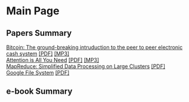 # Main Page

## Papers Summary
[Bitcoin: The ground-breaking intruduction to the peer to peer electronic cash system](https://sejongyoon.github.io/webpage/bitcoin/bitcoin.html) [[PDF]](https://sejongyoon.github.io/webpage/bitcoin/bitcoin.pdf) [[MP3]](https://sejongyoon.github.io/webpage/bitcoin/bitcoin.mp3)    
[Attention is All You Need](https://sejongyoon.github.io/webpage/attention/attention.html) [[PDF]](https://sejongyoon.github.io/webpage/attention/attention.pdf) [[MP3]](https://sejongyoon.github.io/webpage/attention/attention.mp3)  
[MapReduce: Simplified Data Processing on Large Clusters](https://sejongyoon.github.io/webpage/mapreduce/mapreduce.html) [[PDF]](https://sejongyoon.github.io/webpage/mapreduce/mapreduce.pdf)  
[Google File System](https://sejongyoon.github.io/webpage/gfs/gfs.html) [[PDF]](https://sejongyoon.github.io/webpage/gfs/gfs.pdf)    

## e-book Summary
